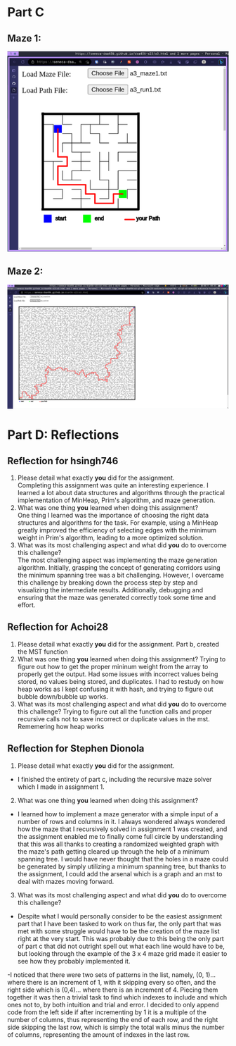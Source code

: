 # Part C

## Maze 1:
![visualization of maze 1 run](./a3_maze1_run.png)


## Maze 2:
![visualization of maze 2 run](./a3_maze2_run.png)


# Part D: Reflections


## Reflection for hsingh746

1. Please detail what exactly **you** did for the assignment.<br>
  Completing this assignment was quite an interesting experience. I learned a lot about data structures and algorithms through the practical implementation of MinHeap, Prim's algorithm, and maze generation.
2. What was one thing **you** learned when doing this assignment?<br>
  One thing I learned was the importance of choosing the right data structures and algorithms for the task. For example, using a MinHeap greatly improved the efficiency of selecting edges with the minimum weight in Prim's algorithm, leading to a more optimized solution.
3. What was its most challenging aspect and what did **you** do to overcome this challenge?<br>
  The most challenging aspect was implementing the maze generation algorithm. Initially, grasping the concept of generating corridors using the minimum spanning tree was a bit challenging. However, I overcame this challenge by breaking down the process step by step and visualizing the intermediate results. Additionally, debugging and ensuring that the maze was generated correctly took some time and effort.



## Reflection for Achoi28

1. Please detail what exactly **you** did for the assignment.
  Part b, created the MST function
2. What was one thing **you** learned when doing this assignment?
  Trying to figure out how to get the proper mininum weight from the array to properly get the output. Had some issues with incorrect values being stored, no values being stored, and duplicates. I had to restudy on how heap works as I kept confusing it with hash, and trying to figure out bubble down/bubble up works.
3. What was its most challenging aspect and what did **you** do to overcome this challenge?
  Trying to figure out all the function calls and proper recursive calls not to save incorrect or duplicate values in the mst. Rememering how heap works



## Reflection for Stephen Dionola

1. Please detail what exactly **you** did for the assignment.
  - I finished the entirety of part c, including the recursive maze solver which I made in assignment 1.
2. What was one thing **you** learned when doing this assignment?
  - I learned how to implement a maze generator with a simple input of a number of rows and columns in it. I always wondered always wondered how the maze that I recursively solved in assignment 1 was created, and the assignment enabled me to finally come full circle by understanding that this was all thanks to creating a randomized weighted graph with the maze's path getting cleared up through the help of a minimum spanning tree. I would have never thought that the holes in a maze could be generated by simply utilizing a minimum spanning tree, but thanks to the assignment, I could add the arsenal which is a graph and an mst to deal with mazes moving forward.  
3. What was its most challenging aspect and what did **you** do to overcome this challenge?
  - Despite what I would personally consider to be the easiest assignment part that I have been tasked to work on thus far, the only part that was met with some struggle would have to be the creation of the maze list right at the very start. This was probably due to this being the only part of part c that did not outright spell out what each line would have to be, but looking through the example of the 3 x 4 maze grid made it easier to see how they probably implemented it. 
  
  -I noticed that there were two sets of patterns in the list, namely, (0, 1)... where there is an increment of 1, with it skipping every so often, and the right side which is (0,4)... where there is an increment of 4. Piecing them together it was then a trivial task to find which indexes to include and which ones not to, by both intuition and trial and error. I decided to only append code from the left side if after incrementing by 1 it is a multiple of the number of columns, thus representing the end of each row, and the right side skipping the last row, which is simply the total walls minus the number of columns, representing the amount of indexes in the last row.







